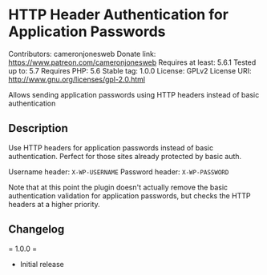 # HTTP Header Authentication for Application Passwords

Contributors: cameronjonesweb
Donate link: https://www.patreon.com/cameronjonesweb
Requires at least: 5.6.1
Tested up to: 5.7
Requires PHP: 5.6
Stable tag: 1.0.0
License: GPLv2
License URI: http://www.gnu.org/licenses/gpl-2.0.html

Allows sending application passwords using HTTP headers instead of basic authentication
 
## Description

Use HTTP headers for application passwords instead of basic authentication. Perfect for those sites already protected by basic auth.

Username header: `X-WP-USERNAME`
Password header: `X-WP-PASSWORD`

Note that at this point the plugin doesn't actually remove the basic authentication validation for application passwords, but checks the HTTP headers at a higher priority.

## Changelog

= 1.0.0 =
* Initial release
 
